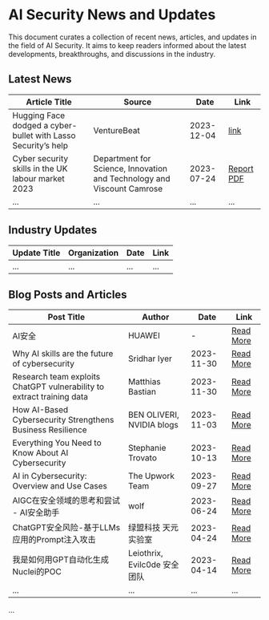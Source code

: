 # AI Security News and Updates

This document curates a collection of recent news, articles, and updates in the field of AI Security. It aims to keep readers informed about the latest developments, breakthroughs, and discussions in the industry.

## Latest News

| Article Title | Source | Date | Link |
| ------------- | ------ | ---- | ---- |
| Hugging Face dodged a cyber-bullet with Lasso Security’s help | VentureBeat | 2023-12-04 | [link](https://venturebeat.com/security/hugging-face-dodged-a-cyber-bullet-with-lasso-securitys-help/) |
| Cyber security skills in the UK labour market 2023 | Department for Science, Innovation and Technology and Viscount Camrose | 2023-07-24 | [Report PDF](https://assets.publishing.service.gov.uk/media/64be95f0d4051a00145a91ec/Cyber_security_skills_in_the_UK_labour_market_2023.pdf) |
| ...           | ...    | ...  | ...  |

## Industry Updates

| Update Title | Organization | Date | Link |
| ------------ | ------------ | ---- | ---- |
| ...          | ...          | ...  | ...  |

## Blog Posts and Articles

| Post Title | Author | Date | Link |
| ---------- | ------ | ---- | ---- |
| AI安全 | HUAWEI | - | [Read More](https://www.huawei.com/cn/trust-center/ai-section) |
| Why AI skills are the future of cybersecurity | Sridhar Iyer | 2023-11-30 | [Read More](https://www.siliconrepublic.com/business/ai-skills-future-cybersecurity-versa-networks) |
| Research team exploits ChatGPT vulnerability to extract training data | Matthias Bastian | 2023-11-30 | [Read More](https://the-decoder.com/research-team-exploits-chatgpt-vulnerability-to-extract-training-data/) |
| How AI-Based Cybersecurity Strengthens Business Resilience | BEN OLIVERI, NVIDIA blogs | 2023-11-03 | [Read More](https://blogs.nvidia.com/blog/ai-cybersecurity-business-resilience/) |
| Everything You Need to Know About AI Cybersecurity | Stephanie Trovato | 2023-10-13 | [Read More](https://blog.hubspot.com/marketing/ai-cybersecurity) |
| AI in Cybersecurity: Overview and Use Cases | The Upwork Team | 2023-09-27 | [Read More](https://www.upwork.com/resources/ai-in-cybersecurity) |
| AIGC在安全领域的思考和尝试 - AI安全助手 | wolf | 2023-06-24 | [Read More](https://opensec-cn.github.io/#/articles/2) |
| ChatGPT安全风险-基于LLMs应用的Prompt注入攻击 | 绿盟科技 天元实验室 | 2023-04-24 | [Read More](https://mp.weixin.qq.com/s/zqddET82e-0eM_OCjEtVbQ) |
| 我是如何用GPT自动化生成Nuclei的POC | Leiothrix, Evilc0de 安全团队 | 2023-04-14 | [Read More](https://mp.weixin.qq.com/s/j7EHftzPdTf84lBzxpLb_Q) |
| ...        | ...    | ...  | ...  |

...

